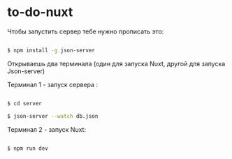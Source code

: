 # to-do-nuxt
Чтобы запустить сервер тебе нужно прописать это:
```bash

$ npm install -g json-server

```
Открываешь два терминала (один для запуска Nuxt, другой для запуска Json-server)

Терминал 1 - запуск сервера :

```bash

$ cd server

$ json-server --watch db.json

```

Терминал 2 - запуск Nuxt:

```bash

$ npm run dev

```
